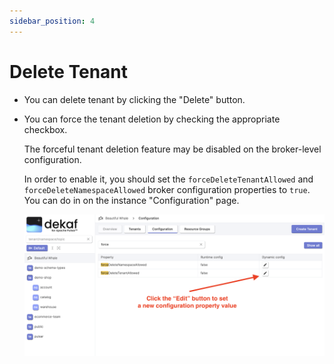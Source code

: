 ```yaml
---
sidebar_position: 4
---
```


# Delete Tenant

- You can delete tenant by clicking the "Delete" button.
- You can force the tenant deletion by checking the appropriate checkbox.

  The forceful tenant deletion feature may be disabled on the broker-level configuration.

  In order to enable it, you should set the `forceDeleteTenantAllowed` and `forceDeleteNamespaceAllowed` broker configuration properties to `true`. You can do in on the instance "Configuration" page.

  ![enable forceful tenant deletion](./img/enable-force-tenant-deletion.png)
